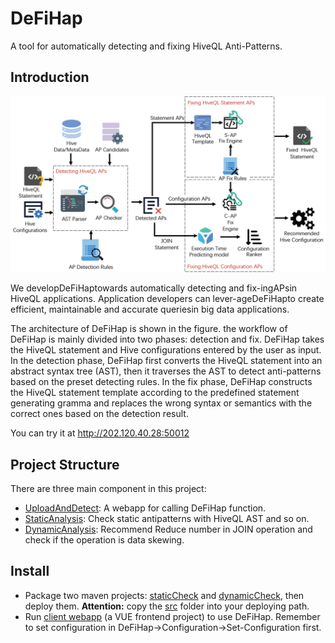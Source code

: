 # DeFiHap
A tool for automatically detecting and fixing HiveQL Anti-Patterns.

## Introduction
![system overview](pic/System%20Overview.png)

We developDeFiHaptowards automatically detecting and fix-ingAPsin HiveQL applications. Application developers can lever-ageDeFiHapto create efficient, maintainable and accurate queriesin big data applications.

The architecture of DeFiHap is shown in the figure. the workflow of DeFiHap is mainly divided into two phases: detection and fix. DeFiHap takes the HiveQL
statement and Hive configurations entered by the user as input. In the detection phase, DeFiHap first converts the HiveQL 
statement into an abstract syntax tree (AST), then it traverses the AST to detect anti-patterns based on the preset detecting 
rules. In the fix phase, DeFiHap constructs the HiveQL statement template according to the predefined statement generating 
gramma and replaces the wrong syntax or semantics with the correct ones based on the detection result.

You can try it at http://202.120.40.28:50012

## Project Structure
There are three main component in this project:

* [UploadAndDetect](UploadAndDetect): A webapp for calling DeFiHap function.
* [StaticAnalysis](StaticAnalysis): Check static antipatterns with HiveQL 
AST and so on.
* [DynamicAnalysis](DynamicAnalysis): Recommend Reduce number in JOIN operation
and check if the operation is data skewing.

## Install
* Package two maven projects: [staticCheck](StaticAnalysis) and 
[dynamicCheck](DynamicAnalysis/hivecheck), then deploy them. 
**Attention:** copy the [src](src) folder into your deploying path.
* Run [client webapp](UploadAndDetect/UploadAndDetect) (a VUE frontend project) to use DeFiHap. 
Remember to set configuration in DeFiHap->Configuration->Set-Configuration first.

